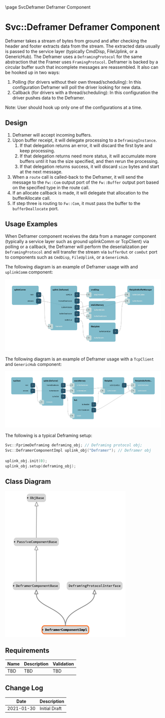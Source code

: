 \page SvcDeframer Deframer Component
# Svc::Deframer Deframer Component

Deframer takes a stream of bytes from ground and after checking the header and footer extracts data from the stream. The extracted data usually is passed to the service layer (typically CmdDisp, FileUplink, or a GenericHub). The Deframer uses a `DeframingProtocol` for the same abstraction that the Framer uses `FramingProtocol`. Deframer is backed by a circular buffer such that incomplete messages are reassembled. It also can be hooked up in two ways: 
1. Polling (for drivers without their own thread/scheduling): In this configuration Deframer will poll the driver looking for new data.
2. Callback (for drivers with a thread/scheduling): In this configuration the driver pushes data to the Deframer.

Note: User should hook up only one of the configurations at a time.

## Design
 
1. Deframer will accept incoming buffers.
2. Upon buffer receipt, it will delegate processing to a `DeframingInstance`.
    1. If that delegation returns an error, it will discard the first byte and keep processing.
    2. If that delegation returns need more status, it will accumulate more buffers until it has the size specified, and then rerun the processing.
    3. If that delegation returns success, it will discard `size` bytes and start at the next message.
3. When a `route` call is called-back to the Deframer, it will send the message to the `Fw::Com` output port of the `Fw::Buffer` output port based on the specified type in the route call.
4. If an allocate callback is made, it will delegate that allocation to the bufferAllocate call.
5. If step three is routing to `Fw::Com`, it must pass the buffer to the `bufferDeallocate` port.

## Usage Examples

When Deframer component receives the data from a manager component (typically a service layer such as ground uplinkComm or TcpClient) via polling or a callback, the Deframer will perform the deserialization per `DeframingProtocol` and will transfer the stream via `bufferOut` or `comOut` port to components such as `CmdDisp`, `FileUplink`, or a `GenericHub`.

The following diagram is an example of Deframer usage with and `uplinkComm` component:

![framer_example](./img/deframer_example_1.png)

The following diagram is an example of Deframer usage with a `TcpClient` and `GenericHub` component:

![framer_example](./img/deframer_example_2.png)

The following is a typical Deframing setup:

```c++
Svc::FprimeDeframing deframing_obj; // Deframing protocol obj;
Svc::DeframerComponentImpl uplink_obj("Deframer"); // Deframer obj

uplink_obj.init(0);
uplink_obj.setup(deframing_obj);

```

## Class Diagram

![classdiagram](./img/class_diagram_deframer.png)

## Requirements

| Name | Description | Validation |
|---|---|---|
| TBD | TBD | TBD |

## Change Log

| Date | Description |
|---|---|
| 2021-01-30 | Initial Draft |